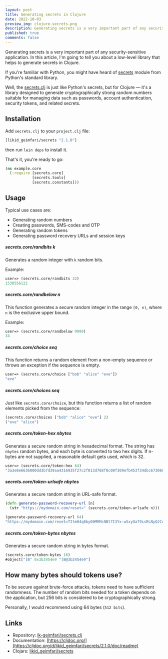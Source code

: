 ```yaml
---
layout: post
title: Generating secrets in Clojure
date: 2022-10-03
preview_img: clojure-secrets.png
description: Generating secrets is a very important part of any security-sensitive application. In this article, I'm going to tell you about a low-level library that helps to generate secrets in Clojure.
published: true
comments: false
---
```


Generating secrets is a very important part of any security-sensitive application. In this article, I'm going to tell you about a low-level library that helps to generate secrets in Clojure.

If you're familiar with Python, you might have heard of [secrets](https://docs.python.org/3/library/secrets.html) module from Python's standard library. 

Well, the [secrets.clj](https://github.com/lk-geimfari/secrets.clj) is just like Python's secrets, but for Clojure — it's a library designed to generate cryptographically strong random numbers suitable for managing data such as passwords, account authentication, security tokens, and related secrets. 

## Installation

Add `secrets.clj` to your `project.clj` file:

```clojure
[likid_geimfari/secrets "2.1.0"]
````

then run `lein deps` to install it. 

That's it, you're ready to go:

```clojure
(ns example.core
  (:require [secrets.core]
            [secrets.tools]
            [secrets.constants]))
```

## Usage

Typical use cases are:

- Generating random numbers
- Creating passwords, SMS-codes and OTP
- Generating random tokens
- Generating password recovery URLs and session keys

##### secrets.core/randbits k

Generates a random integer with `k` random bits.

Example: 

```clojure
user=> (secrets.core/randbits 32)
1530556122
```

##### secrets.core/randbelow n

This function generates a secure random integer in the range `[0, n)`, where `n` is the exclusive upper bound.

Example: 

```clojure
user=> (secrets.core/randbelow 9999)
34
```

##### secrets.core/choice seq

This function returns a random element from a non-empty sequence or throws an exception if the sequence is empty.

```clojure
user=> (secrets.core/choice ["bob" "alice" "eve"])
"eve"
```

##### secrets.core/choices seq

Just like `secrets.core/choice`, but this function returns a list of random elements picked from the sequence:

```clojure
(secrets.core/choices ["bob" "alice" "eve"] 2)
("eve" "alice")
```

##### secrets.core/token-hex nbytes

Generates a secure random string in hexadecimal format. The string has `nbytes` random bytes, and each byte is converted to two hex digits. 
If n-bytes are not supplied, a reasonable default gets used, which is 32.

```clojure
user=> (secrets.core/token-hex 64)
"3a3e8e6636000dd3b7d39aa4316935f27c2f013d768f0c00f309efb453f34dbc673060db2cd8af288494892848"
```

##### secrets.core/token-urlsafe nbytes

Generates a secure random string in URL-safe format.

```clojure
(defn generate-password-recovery-url [n]
  (str "https://mydomain.com/reset=" (secrets.core/token-urlsafe n)))

(generate-password-recovery-url 64)
"https://mydomain.com/reset=TItm04q8by00MRMcNBt7I3Yx-wSxyUa79isRLNyQJCd8K75RnqUahwcWA_rURBt1clknJiRGrubapGaUrEUnSw"
```

##### secrets.core/token-bytes nbytes

Generates a secure random string in bytes format.

```clojure
(secrets.core/token-bytes 16)
#object["[B" 0x3b2454e9 "[B@3b2454e9"]
```

## How many bytes should tokens use?

To be secure against brute-force attacks, tokens need to have sufficient randomness.
The number of random bits needed for a token depends on the application, but 256 bits 
is considered to be cryptographically strong.

Personally, I would recommend using 64 bytes (`512 bits`).

## Links

- Repository: [lk-geimfari/secrets.clj](https://github.com/lk-geimfari/secrets.clj)
- Documentation: [https://cljdoc.org/](https://cljdoc.org/d/likid_geimfari/secrets/2.1.0/doc/readme)
- Clojars: [likid_geimfari/secrets](https://clojars.org/likid_geimfari/secrets)

